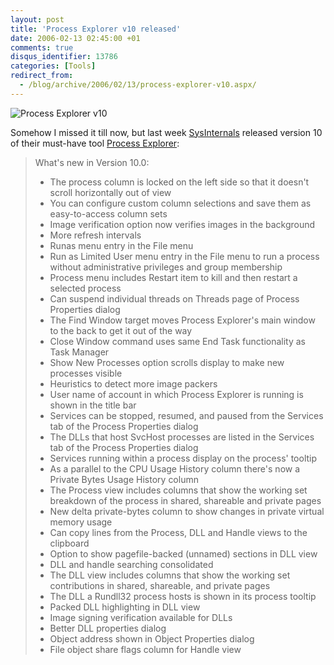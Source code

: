 ```yaml
---
layout: post
title: 'Process Explorer v10 released'
date: 2006-02-13 02:45:00 +01
comments: true
disqus_identifier: 13786
categories: [Tools]
redirect_from:
  - /blog/archive/2006/02/13/process-explorer-v10.aspx/
---
```


![Process Explorer v10](http://www.sysinternals.com/images/screenshots/ProcessExplorer.gif)

Somehow I missed it till now, but last week [SysInternals](http://www.sysinternals.com) released version 10 of their must-have tool [Process Explorer](http://www.sysinternals.com/Utilities/ProcessExplorer.html):

> What's new in Version 10.0:
>
> -   The process column is locked on the left side so that it doesn't scroll horizontally out of view
> -   You can configure custom column selections and save them as easy-to-access column sets
> -   Image verification option now verifies images in the background
> -   More refresh intervals
> -   Runas menu entry in the File menu
> -   Run as Limited User menu entry in the File menu to run a process without administrative privileges and group membership
> -   Process menu includes Restart item to kill and then restart a selected process
> -   Can suspend individual threads on Threads page of Process Properties dialog
> -   The Find Window target moves Process Explorer's main window to the back to get it out of the way
> -   Close Window command uses same End Task functionality as Task Manager
> -   Show New Processes option scrolls display to make new processes visible
> -   Heuristics to detect more image packers
> -   User name of account in which Process Explorer is running is shown in the title bar
> -   Services can be stopped, resumed, and paused from the Services tab of the Process Properties dialog
> -   The DLLs that host SvcHost processes are listed in the Services tab of the Process Properties dialog
> -   Services running within a process display on the process' tooltip
> -   As a parallel to the CPU Usage History column there's now a Private Bytes Usage History column
> -   The Process view includes columns that show the working set breakdown of the process in shared, shareable and private pages
> -   New delta private-bytes column to show changes in private virtual memory usage
> -   Can copy lines from the Process, DLL and Handle views to the clipboard
> -   Option to show pagefile-backed (unnamed) sections in DLL view
> -   DLL and handle searching consolidated
> -   The DLL view includes columns that show the working set contributions in shared, shareable, and private pages
> -   The DLL a Rundll32 process hosts is shown in its process tooltip
> -   Packed DLL highlighting in DLL view
> -   Image signing verification available for DLLs
> -   Better DLL properties dialog
> -   Object address shown in Object Properties dialog
> -   File object share flags column for Handle view


